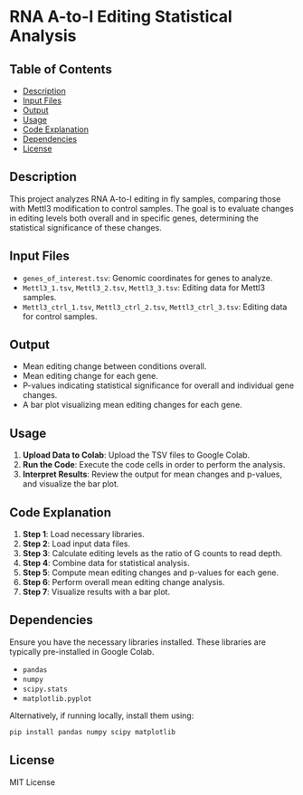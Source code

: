 # RNA A-to-I Editing Statistical Analysis

## Table of Contents

- [Description](#description)
- [Input Files](#input-files)
- [Output](#output)
- [Usage](#usage)
- [Code Explanation](#code-explanation)
- [Dependencies](#dependencies)
- [License](#license)

## Description

This project analyzes RNA A-to-I editing in fly samples, comparing those with Mettl3 modification to control samples. The goal is to evaluate changes in editing levels both overall and in specific genes, determining the statistical significance of these changes.

## Input Files

- `genes_of_interest.tsv`: Genomic coordinates for genes to analyze.
- `Mettl3_1.tsv`, `Mettl3_2.tsv`, `Mettl3_3.tsv`: Editing data for Mettl3 samples.
- `Mettl3_ctrl_1.tsv`, `Mettl3_ctrl_2.tsv`, `Mettl3_ctrl_3.tsv`: Editing data for control samples.

## Output

- Mean editing change between conditions overall.
- Mean editing change for each gene.
- P-values indicating statistical significance for overall and individual gene changes.
- A bar plot visualizing mean editing changes for each gene.

## Usage

1. **Upload Data to Colab**: Upload the TSV files to Google Colab.
2. **Run the Code**: Execute the code cells in order to perform the analysis.
3. **Interpret Results**: Review the output for mean changes and p-values, and visualize the bar plot.

## Code Explanation

1. **Step 1**: Load necessary libraries.
2. **Step 2**: Load input data files.
3. **Step 3**: Calculate editing levels as the ratio of G counts to read depth.
4. **Step 4**: Combine data for statistical analysis.
5. **Step 5**: Compute mean editing changes and p-values for each gene.
6. **Step 6**: Perform overall mean editing change analysis.
7. **Step 7**: Visualize results with a bar plot.

## Dependencies

Ensure you have the necessary libraries installed. These libraries are typically pre-installed in Google Colab.

- `pandas`
- `numpy`
- `scipy.stats`
- `matplotlib.pyplot`

Alternatively, if running locally, install them using:

```bash
pip install pandas numpy scipy matplotlib
```

## License

MIT License
